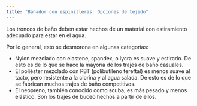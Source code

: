 ```yaml
---
title: "Bañador con espinilleras: Opciones de tejido"
---
```


Los troncos de baño deben estar hechos de un material con estiramiento adecuado para estar en el agua.

Por lo general, esto se desmorona en algunas categorías:

- Nylon mezclado con elastene, spandex, o lycra es suave y estirado. De esto es de lo que se hace la mayoría de los trajes de baño casuales.
- El poliéster mezclado con PBT (polibutileno tereftal) es menos suave al tacto, pero resistente a la clorina y al agua salada. De esto es de lo que se fabrican muchos trajes de baño competitivos.
- El neopreno, también conocido como scuba, es más pesado y menos elástico. Son los trajes de buceo hechos a partir de ellos.
